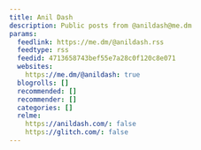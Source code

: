 ```yaml
---
title: Anil Dash
description: Public posts from @anildash@me.dm
params:
  feedlink: https://me.dm/@anildash.rss
  feedtype: rss
  feedid: 4713658743bef55e7a28c0f120c8e071
  websites:
    https://me.dm/@anildash: true
  blogrolls: []
  recommended: []
  recommender: []
  categories: []
  relme:
    https://anildash.com/: false
    https://glitch.com/: false
---
```

